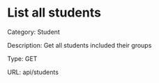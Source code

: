# List all students

Category: Student

Description: Get all students included their groups 

Type: GET

URL: api/students